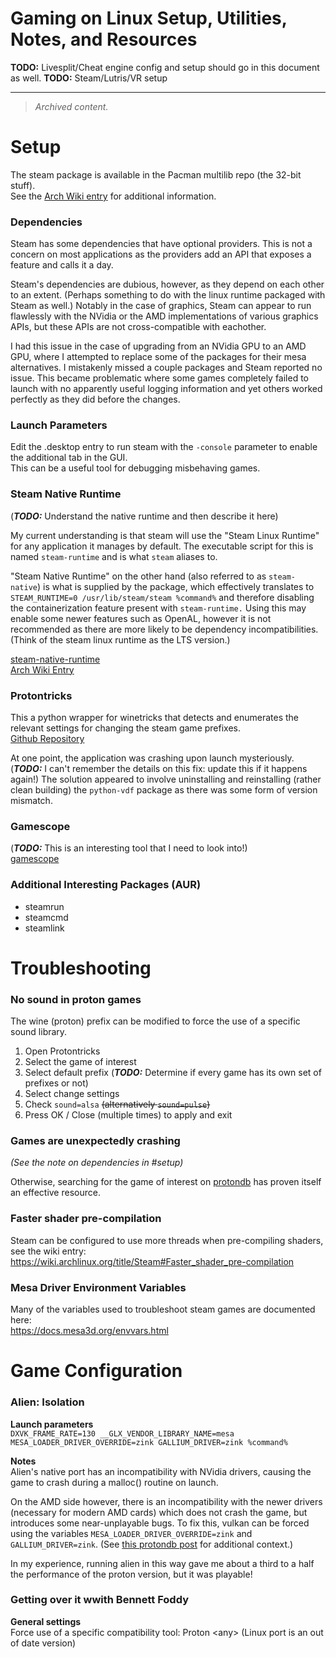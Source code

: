 # Gaming on Linux Setup, Utilities, Notes, and Resources

**TODO:** Livesplit/Cheat engine config and setup should go in this document as well.
**TODO:** Steam/Lutris/VR setup

---
> _Archived content._

# Setup
The steam package is available in the Pacman multilib repo (the 32-bit stuff).  
See the [Arch Wiki entry](https://wiki.archlinux.org/title/Steam) for additional information.  

### Dependencies
Steam has some dependencies that have optional providers. This is not a concern on most applications as the providers add an API that exposes a feature and calls it a day.  
  
Steam's dependencies are dubious, however, as they depend on each other to an extent. (Perhaps something to do with the linux runtime packaged with Steam as well.) Notably in the case of graphics, Steam can appear to run flawlessly with the NVidia or the AMD implementations of various graphics APIs, but these APIs are not cross-compatible with eachother.  
  
I had this issue in the case of upgrading from an NVidia GPU to an AMD GPU, where I attempted to replace some of the packages for their mesa alternatives. I mistakenly missed a couple packages and Steam reported no issue. This became problematic where some games completely failed to launch with no apparently useful logging information and yet others worked perfectly as they did before the changes.  

### Launch Parameters
Edit the .desktop entry to run steam with the `-console` parameter to enable the additional tab in the GUI.  
This can be a useful tool for debugging misbehaving games.  
  
### Steam Native Runtime
(_**TODO:**_ Understand the native runtime and then describe it here)  
  
My current understanding is that steam will use the "Steam Linux Runtime" for any application it manages by default. The executable script for this is named `steam-runtime` and is what `steam` aliases to.  
  
"Steam Native Runtime" on the other hand (also referred to as `steam-native`) is what is supplied by the package, which effectively translates to `STEAM_RUNTIME=0 /usr/lib/steam/steam %command%` and therefore disabling the containerization feature present with `steam-runtime.` Using this may enable some newer features such as OpenAL, however it is not recommended as there are more likely to be dependency incompatibilities. (Think of the steam linux runtime as the LTS version.)  
  
[steam-native-runtime](https://archlinux.org/packages/multilib/x86_64/steam-native-runtime/)  
[Arch Wiki Entry](https://wiki.archlinux.org/title/Steam/Troubleshooting#Steam_runtime_issues)  
  
### Protontricks
This a python wrapper for winetricks that detects and enumerates the relevant settings for changing the steam game prefixes.  
[Github Repository](https://github.com/Matoking/protontricks)  
  
At one point, the application was crashing upon launch mysteriously. (_**TODO:**_ I can't remember the details on this fix: update this if it happens again!) The solution appeared to involve uninstalling and reinstalling (rather clean building) the `python-vdf` package as there was some form of version mismatch.  
  
### Gamescope
(_**TODO:**_ This is an interesting tool that I need to look into!)  
[gamescope](https://archlinux.org/packages/extra/x86_64/gamescope/)  
  
### Additional Interesting Packages (AUR)
- steamrun  
- steamcmd  
- steamlink  
  
# Troubleshooting
### No sound in proton games
The wine (proton) prefix can be modified to force the use of a specific sound library.  
1) Open Protontricks  
2) Select the game of interest  
3) Select default prefix (_**TODO:**_ Determine if every game has its own set of prefixes or not)  
4) Select change settings  
5) Check `sound=alsa` ~~(alternatively `sound=pulse`)~~  
6) Press OK / Close (multiple times) to apply and exit  
  
### Games are unexpectedly crashing
_(See the note on dependencies in #setup)_  
  
Otherwise, searching for the game of interest on [protondb](https://protondb.com) has proven itself an effective resource.  

### Faster shader pre-compilation
Steam can be configured to use more threads when pre-compiling shaders, see the wiki entry:  
https://wiki.archlinux.org/title/Steam#Faster_shader_pre-compilation  

### Mesa Driver Environment Variables
Many of the variables used to troubleshoot steam games are documented here:  
https://docs.mesa3d.org/envvars.html  

# Game Configuration
### Alien: Isolation
**Launch parameters**  
`DXVK_FRAME_RATE=130 __GLX_VENDOR_LIBRARY_NAME=mesa MESA_LOADER_DRIVER_OVERRIDE=zink GALLIUM_DRIVER=zink %command%`  
  
**Notes**  
Alien's native port has an incompatibility with NVidia drivers, causing the game to crash during a malloc() routine on launch.  
  
On the AMD side however, there is an incompatibility with the newer drivers (necessary for modern AMD cards) which does not crash the game, but introduces some near-unplayable bugs. To fix this, vulkan can be forced using the variables `MESA_LOADER_DRIVER_OVERRIDE=zink` and `GALLIUM_DRIVER=zink`. (See [this protondb post](https://www.protondb.com/app/214490#qmV9v6Ztp8) for additional context.) 
  
In my experience, running alien in this way gave me about a third to a half the performance of the proton version, but it was playable!
  
### Getting over it wwith Bennett Foddy
**General settings**  
Force use of a specific compatibility tool: Proton \<any\> (Linux port is an out of date version) 
  